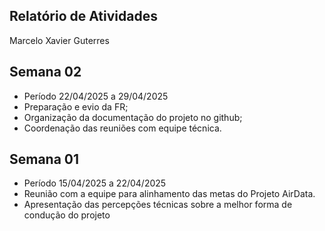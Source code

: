 ## Relatório de Atividades

Marcelo Xavier Guterres

## Semana 02

- Período 22/04/2025 a 29/04/2025
- Preparação e evio da FR;
- Organização da documentação do projeto no github;
- Coordenação das reuniões com equipe técnica.


##  Semana 01

- Período 15/04/2025 a 22/04/2025
- Reunião com a equipe para alinhamento das metas do Projeto AirData.
- Apresentação das percepções técnicas sobre a melhor forma de condução do projeto 


